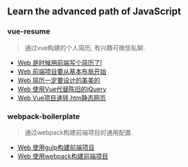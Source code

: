 ## Learn the advanced path of JavaScript

### vue-resume
> 通过vue构建的个人简历, 有兴趣可微信私聊.
- [Web 是时候用前端写个简历了!](http://www.jianshu.com/p/d1497da0f9ab)
- [Web 前端项目要从基本布局开始](http://www.jianshu.com/p/5c4788c0389d)
- [Web 简历一定要设计的美美的](http://www.jianshu.com/p/b3389f66f539)
- [Web 使用Vue代替陈旧的jQuery](http://www.jianshu.com/p/85d95723edfb)
- [Web Vue项目速转.htm静态网页](http://www.jianshu.com/p/f1fd09628b43)

### webpack-boilerplate
> 通过webpack构建前端项目的通用配置.
- [Web 使用gulp构建前端项目](http://www.jianshu.com/p/ff54340f05a3)
- [Web 使用webpack构建前端项目](http://www.jianshu.com/p/ab873869b3dd)
